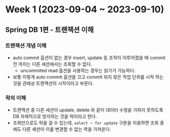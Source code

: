# Week 1 (2023-09-04 ~ 2023-09-10)

## Spring DB 1편 - 트랜잭션 이해
### 트랜잭션 개념 이해
- auto commit 옵션이 없는 경우 insert, update 등 조작이 이루어졌을 때 commit 전 까지는 다른 세션에서는 조회할 수 없다.
    - uncommited read 옵션을 사용하는 경우는 읽기가 가능하다.
- 보통 이렇게 auto commit 옵션을 끄고 commit 되지 않은 작업 단위를 시작 하는 것을 관례상 트랜잭션의 시작이라고 부른다.

### 락의 이해
- 트랜잭션 중 다른 세션이 update, delete 와 같이 데이터 수정을 가하지 못하도록 DB 자체적으로 방지하는 것을 락이라고 한다.
- 조회만으로도 락을 걸 수 있는데, `select ~ for update` 구문을 이용하면 조회 중에도 다른 세션이 이를 변경할 수 없는 락을 가져온다.
